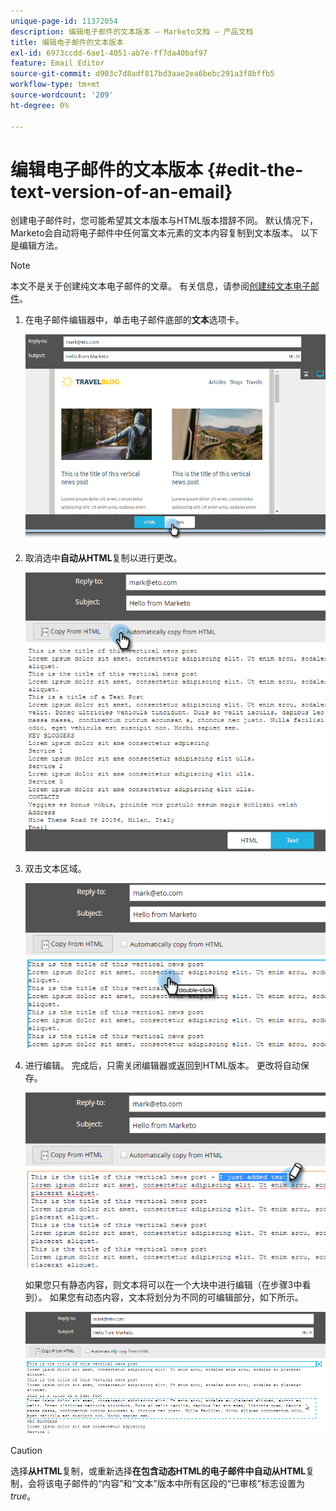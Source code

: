 ```yaml
---
unique-page-id: 11372054
description: 编辑电子邮件的文本版本 — Marketo文档 — 产品文档
title: 编辑电子邮件的文本版本
exl-id: 6973ccdd-6ae1-4051-ab7e-ff7da40baf97
feature: Email Editor
source-git-commit: d903c7d8adf817bd3aae2ea6bebc291a3f8bffb5
workflow-type: tm+mt
source-wordcount: '209'
ht-degree: 0%

---
```


# 编辑电子邮件的文本版本 {#edit-the-text-version-of-an-email}

创建电子邮件时，您可能希望其文本版本与HTML版本措辞不同。 默认情况下，Marketo会自动将电子邮件中任何富文本元素的文本内容复制到文本版本。 以下是编辑方法。

>[!NOTE]
>
>本文不是关于创建纯文本电子邮件的文章。 有关信息，请参阅[创建纯文本电子邮件](/help/marketo/product-docs/email-marketing/general/creating-an-email/create-a-text-only-email.md)。

1. 在电子邮件编辑器中，单击电子邮件底部的&#x200B;**文本**&#x200B;选项卡。

   ![](assets/one-5.png)

1. 取消选中&#x200B;**自动从HTML**&#x200B;复制以进行更改。

   ![](assets/two-5.png)

1. 双击文本区域。

   ![](assets/three-4.png)

1. 进行编辑。 完成后，只需关闭编辑器或返回到HTML版本。 更改将自动保存。

   ![](assets/four-4.png)

   如果您只有静态内容，则文本将可以在一个大块中进行编辑（在步骤3中看到）。 如果您有动态内容，文本将划分为不同的可编辑部分，如下所示。

   ![](assets/five-3.png)

>[!CAUTION]
>
>选择&#x200B;**从HTML**&#x200B;复制，或重新选择&#x200B;**在包含动态HTML的电子邮件中自动从HTML**&#x200B;复制，会将该电子邮件的“内容”和“文本”版本中所有区段的“已审核”标志设置为&#x200B;_true_。
